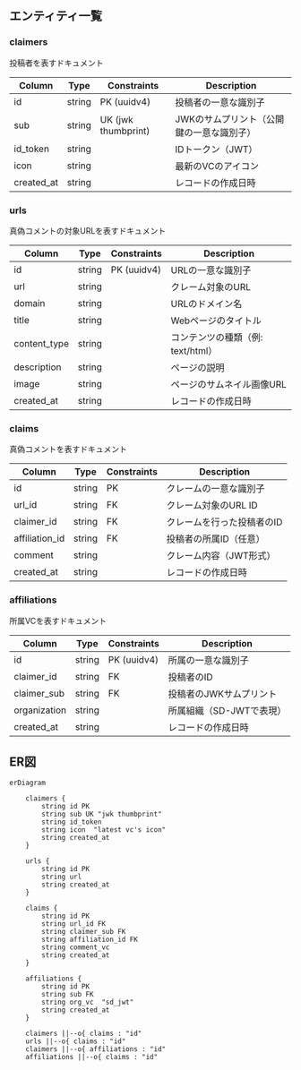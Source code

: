 ## エンティティ一覧

### claimers
投稿者を表すドキュメント

| Column       | Type    | Constraints          | Description                           |
|-------------|--------|----------------------|--------------------------------------|
| id          | string | PK (uuidv4)          | 投稿者の一意な識別子               |
| sub         | string | UK (jwk thumbprint)  | JWKのサムプリント（公開鍵の一意な識別子） |
| id_token    | string |                      | IDトークン（JWT）                      |
| icon        | string |                      | 最新のVCのアイコン                     |
| created_at  | string |                      | レコードの作成日時                      |

### urls
真偽コメントの対象URLを表すドキュメント

| Column       | Type    | Constraints | Description                         |
|-------------|--------|-------------|------------------------------------|
| id          | string | PK (uuidv4) | URLの一意な識別子                    |
| url         | string |             | クレーム対象のURL                     |
| domain      | string |             | URLのドメイン名                       |
| title       | string |             | Webページのタイトル                   |
| content_type| string |             | コンテンツの種類（例: text/html）        |
| description | string |             | ページの説明                          |
| image       | string |             | ページのサムネイル画像URL               |
| created_at  | string |             | レコードの作成日時                     |

### claims
真偽コメントを表すドキュメント

| Column        | Type    | Constraints | Description                         |
|--------------|--------|-------------|------------------------------------|
| id           | string | PK          | クレームの一意な識別子                |
| url_id       | string | FK          | クレーム対象のURL ID                 |
| claimer_id   | string | FK          | クレームを行った投稿者のID         |
| affiliation_id | string | FK        | 投稿者の所属ID（任意）             |
| comment      | string |             | クレーム内容（JWT形式）                |
| created_at   | string |             | レコードの作成日時                     |

### affiliations
所属VCを表すドキュメント

| Column        | Type    | Constraints  | Description                         |
|--------------|--------|--------------|------------------------------------|
| id           | string | PK (uuidv4)  | 所属の一意な識別子                   |
| claimer_id   | string | FK           | 投稿者のID                       |
| claimer_sub  | string | FK           | 投稿者のJWKサムプリント             |
| organization | string |              | 所属組織（SD-JWTで表現）              |
| created_at   | string |              | レコードの作成日時                     |

## ER図

```mermaid
erDiagram    
    
    claimers {
        string id PK
        string sub UK "jwk thumbprint"
        string id_token
        string icon  "latest vc's icon"
        string created_at
    }

    urls {
        string id PK
        string url
        string created_at
    }

    claims {
        string id PK
        string url_id FK
        string claimer_sub FK
        string affiliation_id FK
        string comment_vc
        string created_at
    }
    
    affiliations {
        string id PK
        string sub FK
        string org_vc  "sd_jwt"
        string created_at
    }

    claimers ||--o{ claims : "id"
    urls ||--o{ claims : "id"
    claimers ||--o{ affiliations : "id"
    affiliations ||--o{ claims : "id"
```
